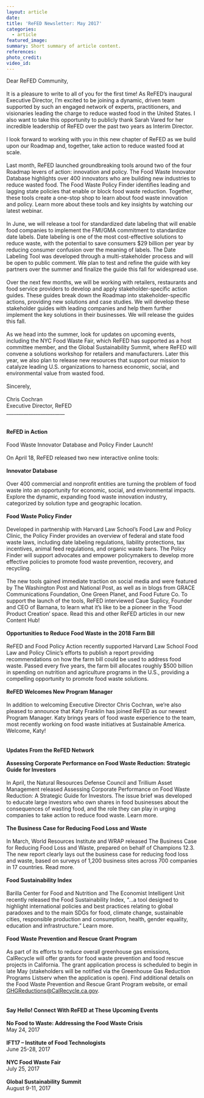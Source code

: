 ```yaml
---
layout: article
date:
title: 'ReFED Newsletter: May 2017'
categories:
  - article
featured_image:
summary: Short summary of article content.
references:
photo_credit:
video_id:
---
```



Dear ReFED Community,
<br>&nbsp;
<br>It is a pleasure to write to all of you for the first time! As ReFED’s inaugural Executive Director, I’m excited to be joining a dynamic, driven team supported by such an engaged network of experts, practitioners, and visionaries leading the charge to reduce wasted food in the United States. I also want to take this opportunity to publicly thank Sarah Vared for her incredible leadership of ReFED over the past two years as Interim Director.
<br>
<br>I look forward to working with you in this new chapter of ReFED as we build upon our Roadmap and, together, take action to reduce wasted food at scale.
<br>&nbsp;
<br>Last month, ReFED launched groundbreaking tools around two of the four Roadmap levers of action: innovation and policy. The Food Waste Innovator Database highlights over 400 innovators who are building new industries to reduce wasted food. The Food Waste Policy Finder identifies leading and lagging state policies that enable or block food waste reduction. Together, these tools create a one-stop shop to learn about food waste innovation and policy. Learn more about these tools and key insights by watching our latest webinar.
<br>&nbsp;
<br>In June, we will release a tool for standardized date labeling that will enable food companies to implement the FMI/GMA commitment to standardize date labels. Date labeling is one of the most cost-effective solutions to reduce waste, with the potential to save consumers $29 billion per year by reducing consumer confusion over the meaning of labels. The Date Labeling Tool was developed through a multi-stakeholder process and will be open to public comment. We plan to test and refine the guide with key partners over the summer and finalize the guide this fall for widespread use.
<br>&nbsp;
<br>Over the next few months, we will be working with retailers, restaurants and food service providers to develop and apply stakeholder-specific action guides. These guides break down the Roadmap into stakeholder-specific actions, providing new solutions and case studies. We will develop these stakeholder guides with leading companies and help them further implement the key solutions in their businesses. We will release the guides this fall.
<br>&nbsp;
<br>As we head into the summer, look for updates on upcoming events, including the NYC Food Waste Fair, which ReFED has supported as a host committee member, and the Global Sustainability Summit, where ReFED will convene a solutions workshop for retailers and manufacturers. Later this year, we also plan to release new resources that support our mission to catalyze leading U.S. organizations to harness economic, social, and environmental value from wasted food.&nbsp;
<br>&nbsp;
<br>Sincerely,
<br>&nbsp;
<br>Chris Cochran
<br>Executive Director, ReFED
<br>________________________
<br>
<br>&nbsp;
<br>**ReFED in Action**
<br>&nbsp;
<br>Food Waste Innovator Database and Policy Finder Launch!&nbsp;
<br>&nbsp;
<br>On April 18, ReFED released two new interactive online tools:
<br>&nbsp;
<br>**Innovator Database**
<br>
<br>Over 400 commercial and nonprofit entities are turning the problem of food waste into an opportunity for economic, social, and environmental impacts. Explore the dynamic, expanding food waste innovation industry, categorized by solution type and geographic location.
<br>&nbsp;
<br>**Food Waste Policy Finder**
<br>
<br>Developed in partnership with Harvard Law School’s Food Law and Policy Clinic, the Policy Finder provides an overview of federal and state food waste laws, including date labeling regulations, liability protections, tax incentives, animal feed regulations, and organic waste bans. The Policy Finder will support advocates and empower policymakers to develop more effective policies to promote food waste prevention, recovery, and recycling.
<br>&nbsp;
<br>The new tools gained immediate traction on social media and were featured by The Washington Post and National Post, as well as in blogs from GRACE Communications Foundation, One Green Planet, and Food Future Co. To support the launch of the tools, ReFED interviewed Caue Suplicy, Founder and CEO of Barnana, to learn what it’s like to be a pioneer in the ‘Food Product Creation’ space. Read this and other ReFED articles in our new Content Hub!
<br>&nbsp;
<br>**Opportunities to Reduce Food Waste in the 2018 Farm Bill**
<br>&nbsp;
<br>ReFED and Food Policy Action recently supported Harvard Law School Food Law and Policy Clinic’s efforts to publish a report providing recommendations on how the farm bill could be used to address food waste. Passed every five years, the farm bill allocates roughly $500 billion in spending on nutrition and agriculture programs in the U.S., providing a compelling opportunity to promote food waste solutions.
<br>&nbsp;
<br>**ReFED Welcomes New Program Manager**
<br>&nbsp;
<br>In addition to welcoming Executive Director Chris Cochran, we’re also pleased to announce that Katy Franklin has joined ReFED as our newest Program Manager. Katy brings years of food waste experience to the team, most recently working on food waste initiatives at Sustainable America. Welcome, Katy!
<br>&nbsp;
<br>
<br>**Updates From the ReFED Network**
<br>&nbsp;
<br>**Assessing Corporate Performance on Food Waste Reduction: Strategic Guide for Investors**
<br>&nbsp;
<br>In April, the Natural Resources Defense Council and Trillium Asset Management released Assessing Corporate Performance on Food Waste Reduction: A Strategic Guide for Investors. The issue brief was developed to educate large investors who own shares in food businesses about the consequences of wasting food, and the role they can play in urging companies to take action to reduce food waste. Learn more.
<br>&nbsp;
<br>**The Business Case for Reducing Food Loss and Waste**
<br>&nbsp;
<br>In March, World Resources Institute and WRAP released The Business Case for Reducing Food Loss and Waste, prepared on behalf of Champions 12.3. The new report clearly lays out the business case for reducing food loss and waste, based on surveys of 1,200 business sites across 700 companies in 17 countries. Read more.
<br>&nbsp;
<br>**Food Sustainability Index&nbsp;**
<br>&nbsp;
<br>Barilla Center for Food and Nutrition and The Economist Intelligent Unit recently released the Food Sustainability Index, “…a tool designed to highlight international policies and best practices relating to global paradoxes and to the main SDGs for food, climate change, sustainable cities, responsible production and consumption, health, gender equality, education and infrastructure.” Learn more.
<br>&nbsp;
<br>**Food Waste Prevention and Rescue Grant Program**
<br>&nbsp;
<br>As part of its efforts to reduce overall greenhouse gas emissions, CalRecycle will offer grants for food waste prevention and food rescue projects in California. The grant application process is scheduled to begin in late May (stakeholders will be notified via the Greenhouse Gas Reduction Programs Listserv when the application is open). Find additional details on the Food Waste Prevention and Rescue Grant Program website, or email GHGReductions@CalRecycle.ca.gov.
<br>&nbsp;
<br>
<br>**Say Hello! Connect With ReFED at These Upcoming Events**
<br>&nbsp;
<br>**No Food to Waste: Addressing the Food Waste Crisis**
<br>May 24, 2017
<br>&nbsp;
<br>**IFT17 – Institute of Food Technologists**
<br>June 25-28, 2017
<br>&nbsp;
<br>**NYC Food Waste Fair**
<br>July 25, 2017
<br>&nbsp;
<br>**Global Sustainability Summit**
<br>August 9-11, 2017